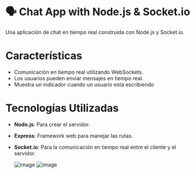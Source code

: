 # 🗣️ Chat App with Node.js & Socket.io

Una aplicación de chat en tiempo real construida con Node.js y Socket.io.

# Características
- Comunicación en tiempo real utilizando WebSockets.
- Los usuarios pueden enviar mensajes en tiempo real.
- Muestra un indicador cuando un usuario está escribiendo

# Tecnologías Utilizadas
- **Node.js**: Para crear el servidor.
- **Express**: Framework web para manejar las rutas.
- **Socket.io**: Para la comunicación en tiempo real entre el cliente y el servidor.

  ![image](https://github.com/user-attachments/assets/ba26ce27-2f1f-4abb-b682-603f9a6e0440)
  ![image](https://github.com/user-attachments/assets/3960a4df-9b5e-46ba-b786-29c520c14a21)

 
